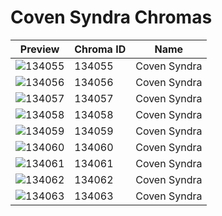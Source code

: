 # Coven Syndra Chromas

| Preview | Chroma ID | Name |
|---------|-----------|------|
| ![134055](https://raw.communitydragon.org/latest/plugins/rcp-be-lol-game-data/global/default/v1/champion-chroma-images/134/134055.png) | 134055 | Coven Syndra |
| ![134056](https://raw.communitydragon.org/latest/plugins/rcp-be-lol-game-data/global/default/v1/champion-chroma-images/134/134056.png) | 134056 | Coven Syndra |
| ![134057](https://raw.communitydragon.org/latest/plugins/rcp-be-lol-game-data/global/default/v1/champion-chroma-images/134/134057.png) | 134057 | Coven Syndra |
| ![134058](https://raw.communitydragon.org/latest/plugins/rcp-be-lol-game-data/global/default/v1/champion-chroma-images/134/134058.png) | 134058 | Coven Syndra |
| ![134059](https://raw.communitydragon.org/latest/plugins/rcp-be-lol-game-data/global/default/v1/champion-chroma-images/134/134059.png) | 134059 | Coven Syndra |
| ![134060](https://raw.communitydragon.org/latest/plugins/rcp-be-lol-game-data/global/default/v1/champion-chroma-images/134/134060.png) | 134060 | Coven Syndra |
| ![134061](https://raw.communitydragon.org/latest/plugins/rcp-be-lol-game-data/global/default/v1/champion-chroma-images/134/134061.png) | 134061 | Coven Syndra |
| ![134062](https://raw.communitydragon.org/latest/plugins/rcp-be-lol-game-data/global/default/v1/champion-chroma-images/134/134062.png) | 134062 | Coven Syndra |
| ![134063](https://raw.communitydragon.org/latest/plugins/rcp-be-lol-game-data/global/default/v1/champion-chroma-images/134/134063.png) | 134063 | Coven Syndra |